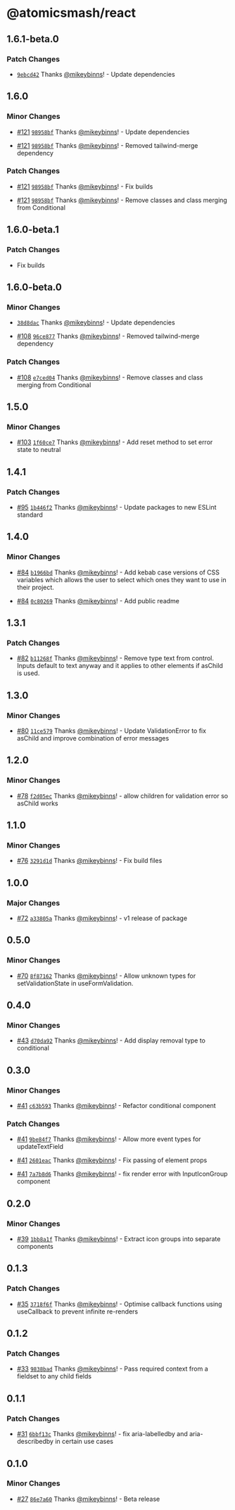 # @atomicsmash/react

## 1.6.1-beta.0

### Patch Changes

- [`9ebcd42`](https://github.com/AtomicSmash/packages/commit/9ebcd42720afe49e08bd0b3b45e21f34f9d09f22) Thanks [@mikeybinns](https://github.com/mikeybinns)! - Update dependencies

## 1.6.0

### Minor Changes

- [#121](https://github.com/AtomicSmash/packages/pull/121) [`98958bf`](https://github.com/AtomicSmash/packages/commit/98958bf72441f3c85e046d42f8ac13dde8ae7f89) Thanks [@mikeybinns](https://github.com/mikeybinns)! - Update dependencies

- [#121](https://github.com/AtomicSmash/packages/pull/121) [`98958bf`](https://github.com/AtomicSmash/packages/commit/98958bf72441f3c85e046d42f8ac13dde8ae7f89) Thanks [@mikeybinns](https://github.com/mikeybinns)! - Removed tailwind-merge dependency

### Patch Changes

- [#121](https://github.com/AtomicSmash/packages/pull/121) [`98958bf`](https://github.com/AtomicSmash/packages/commit/98958bf72441f3c85e046d42f8ac13dde8ae7f89) Thanks [@mikeybinns](https://github.com/mikeybinns)! - Fix builds

- [#121](https://github.com/AtomicSmash/packages/pull/121) [`98958bf`](https://github.com/AtomicSmash/packages/commit/98958bf72441f3c85e046d42f8ac13dde8ae7f89) Thanks [@mikeybinns](https://github.com/mikeybinns)! - Remove classes and class merging from Conditional

## 1.6.0-beta.1

### Patch Changes

- Fix builds

## 1.6.0-beta.0

### Minor Changes

- [`38d8dac`](https://github.com/AtomicSmash/packages/commit/38d8dac02de80f2a0dfa673194a401e2a69aed55) Thanks [@mikeybinns](https://github.com/mikeybinns)! - Update dependencies

- [#108](https://github.com/AtomicSmash/packages/pull/108) [`96ce877`](https://github.com/AtomicSmash/packages/commit/96ce8772a9a6ddabee63596c0c50a44231e6651c) Thanks [@mikeybinns](https://github.com/mikeybinns)! - Removed tailwind-merge dependency

### Patch Changes

- [#108](https://github.com/AtomicSmash/packages/pull/108) [`e7ced04`](https://github.com/AtomicSmash/packages/commit/e7ced04c0bc140112655e5fad3902255a156b970) Thanks [@mikeybinns](https://github.com/mikeybinns)! - Remove classes and class merging from Conditional

## 1.5.0

### Minor Changes

- [#103](https://github.com/AtomicSmash/packages/pull/103) [`1f60ce7`](https://github.com/AtomicSmash/packages/commit/1f60ce77d109dbb48dc1fd52019102ede2850348) Thanks [@mikeybinns](https://github.com/mikeybinns)! - Add reset method to set error state to neutral

## 1.4.1

### Patch Changes

- [#95](https://github.com/AtomicSmash/packages/pull/95) [`1b446f2`](https://github.com/AtomicSmash/packages/commit/1b446f2073511a71f5e9c6eedcf803804db35942) Thanks [@mikeybinns](https://github.com/mikeybinns)! - Update packages to new ESLint standard

## 1.4.0

### Minor Changes

- [#84](https://github.com/AtomicSmash/packages/pull/84) [`b1966bd`](https://github.com/AtomicSmash/packages/commit/b1966bd166fb5b8c08c2ebe07140313131153733) Thanks [@mikeybinns](https://github.com/mikeybinns)! - Add kebab case versions of CSS variables which allows the user to select which ones they want to use in their project.

- [#84](https://github.com/AtomicSmash/packages/pull/84) [`0c80269`](https://github.com/AtomicSmash/packages/commit/0c8026922c55aa6c6b064cb4d913c8e1e64d65e2) Thanks [@mikeybinns](https://github.com/mikeybinns)! - Add public readme

## 1.3.1

### Patch Changes

- [#82](https://github.com/AtomicSmash/packages/pull/82) [`b11268f`](https://github.com/AtomicSmash/packages/commit/b11268f2ac72b269aeaa865aacf03577149ba2ab) Thanks [@mikeybinns](https://github.com/mikeybinns)! - Remove type text from control. Inputs default to text anyway and it applies to other elements if asChild is used.

## 1.3.0

### Minor Changes

- [#80](https://github.com/AtomicSmash/packages/pull/80) [`11ce579`](https://github.com/AtomicSmash/packages/commit/11ce5796bd80d2160ca8766c5801c08b0186ef70) Thanks [@mikeybinns](https://github.com/mikeybinns)! - Update ValidationError to fix asChild and improve combination of error messages

## 1.2.0

### Minor Changes

- [#78](https://github.com/AtomicSmash/packages/pull/78) [`f2d05ec`](https://github.com/AtomicSmash/packages/commit/f2d05ec8042c8a83fdf20b2fbabc558960aed5ca) Thanks [@mikeybinns](https://github.com/mikeybinns)! - allow children for validation error so asChild works

## 1.1.0

### Minor Changes

- [#76](https://github.com/AtomicSmash/packages/pull/76) [`3291d1d`](https://github.com/AtomicSmash/packages/commit/3291d1d9eb0e74a50be0a41425720f591ea29d1b) Thanks [@mikeybinns](https://github.com/mikeybinns)! - Fix build files

## 1.0.0

### Major Changes

- [#72](https://github.com/AtomicSmash/packages/pull/72) [`a33805a`](https://github.com/AtomicSmash/packages/commit/a33805add2bb8bce96942bb4644e9476102893d2) Thanks [@mikeybinns](https://github.com/mikeybinns)! - v1 release of package

## 0.5.0

### Minor Changes

- [#70](https://github.com/AtomicSmash/packages/pull/70) [`8f87162`](https://github.com/AtomicSmash/packages/commit/8f87162c06f6c62e26795cf13f4c6cb09b9539e6) Thanks [@mikeybinns](https://github.com/mikeybinns)! - Allow unknown types for setValidationState in useFormValidation.

## 0.4.0

### Minor Changes

- [#43](https://github.com/AtomicSmash/packages/pull/43) [`d70da92`](https://github.com/AtomicSmash/packages/commit/d70da92c4c8b94b8cd3e303f96877d0af22d5498) Thanks [@mikeybinns](https://github.com/mikeybinns)! - Add display removal type to conditional

## 0.3.0

### Minor Changes

- [#41](https://github.com/AtomicSmash/packages/pull/41) [`c63b593`](https://github.com/AtomicSmash/packages/commit/c63b5937e12493c9ad7ba957febc75a3504da87a) Thanks [@mikeybinns](https://github.com/mikeybinns)! - Refactor conditional component

### Patch Changes

- [#41](https://github.com/AtomicSmash/packages/pull/41) [`9be84f7`](https://github.com/AtomicSmash/packages/commit/9be84f7bee434848665a33be18fb7e1c3f297c8a) Thanks [@mikeybinns](https://github.com/mikeybinns)! - Allow more event types for updateTextField

- [#41](https://github.com/AtomicSmash/packages/pull/41) [`2601eac`](https://github.com/AtomicSmash/packages/commit/2601eac481200f22192e5ab06ec2df4156b61d8d) Thanks [@mikeybinns](https://github.com/mikeybinns)! - Fix passing of element props

- [#41](https://github.com/AtomicSmash/packages/pull/41) [`7a7b8d6`](https://github.com/AtomicSmash/packages/commit/7a7b8d6221f24f3e965f9c479e5232b47bfa2f91) Thanks [@mikeybinns](https://github.com/mikeybinns)! - fix render error with InputIconGroup component

## 0.2.0

### Minor Changes

- [#39](https://github.com/AtomicSmash/packages/pull/39) [`1bb8a1f`](https://github.com/AtomicSmash/packages/commit/1bb8a1f9a19d8318a69e00076f2719849616c0fb) Thanks [@mikeybinns](https://github.com/mikeybinns)! - Extract icon groups into separate components

## 0.1.3

### Patch Changes

- [#35](https://github.com/AtomicSmash/packages/pull/35) [`3718f6f`](https://github.com/AtomicSmash/packages/commit/3718f6fba708df59440a332abff643502f25118d) Thanks [@mikeybinns](https://github.com/mikeybinns)! - Optimise callback functions using useCallback to prevent infinite re-renders

## 0.1.2

### Patch Changes

- [#33](https://github.com/AtomicSmash/packages/pull/33) [`9838bad`](https://github.com/AtomicSmash/packages/commit/9838badbd602e3bf80605ab5e4e0bb16eac83efe) Thanks [@mikeybinns](https://github.com/mikeybinns)! - Pass required context from a fieldset to any child fields

## 0.1.1

### Patch Changes

- [#31](https://github.com/AtomicSmash/packages/pull/31) [`6bbf13c`](https://github.com/AtomicSmash/packages/commit/6bbf13c068d75c5b831cf9f1ee227859e1c42ccf) Thanks [@mikeybinns](https://github.com/mikeybinns)! - fix aria-labelledby and aria-describedby in certain use cases

## 0.1.0

### Minor Changes

- [#27](https://github.com/AtomicSmash/packages/pull/27) [`86e7a60`](https://github.com/AtomicSmash/packages/commit/86e7a6025ed577c90c1e56927f1b08c03b571c4c) Thanks [@mikeybinns](https://github.com/mikeybinns)! - Beta release
